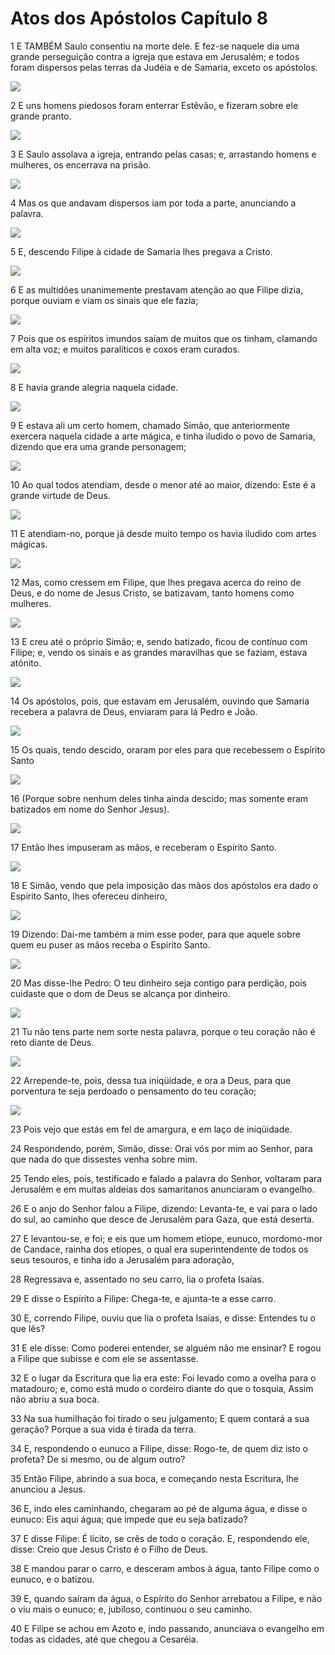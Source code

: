 # Atos dos Apóstolos Capítulo 8

1	E TAMBÉM Saulo consentiu na morte dele. E fez-se naquele dia uma grande perseguição contra a igreja que estava em Jerusalém; e todos foram dispersos pelas terras da Judéia e de Samaria, exceto os apóstolos.

![](.img/44_Ac_08_01_RG.jpg)

2	E uns homens piedosos foram enterrar Estêvão, e fizeram sobre ele grande pranto.

![](.img/44_Ac_08_02_RG.jpg)

3	E Saulo assolava a igreja, entrando pelas casas; e, arrastando homens e mulheres, os encerrava na prisão.

![](.img/44_Ac_08_03_RG.jpg)

4	Mas os que andavam dispersos iam por toda a parte, anunciando a palavra.

![](.img/44_Ac_08_04_RG.jpg)

5	E, descendo Filipe à cidade de Samaria lhes pregava a Cristo.

![](.img/44_Ac_08_05_RG.jpg)

6	E as multidões unanimemente prestavam atenção ao que Filipe dizia, porque ouviam e viam os sinais que ele fazia;

![](.img/44_Ac_08_06_RG.jpg)

7	Pois que os espíritos imundos saíam de muitos que os tinham, clamando em alta voz; e muitos paralíticos e coxos eram curados.

![](.img/44_Ac_08_07_RG.jpg)

8	E havia grande alegria naquela cidade.

![](.img/44_Ac_08_08_RG.jpg)

9	E estava ali um certo homem, chamado Simão, que anteriormente exercera naquela cidade a arte mágica, e tinha iludido o povo de Samaria, dizendo que era uma grande personagem;

![](.img/44_Ac_08_09_RG.jpg)

10	Ao qual todos atendiam, desde o menor até ao maior, dizendo: Este é a grande virtude de Deus.

![](.img/44_Ac_08_10_RG.jpg)

11	E atendiam-no, porque já desde muito tempo os havia iludido com artes mágicas.

![](.img/44_Ac_08_11_RG.jpg)

12	Mas, como cressem em Filipe, que lhes pregava acerca do reino de Deus, e do nome de Jesus Cristo, se batizavam, tanto homens como mulheres.

![](.img/44_Ac_08_12_RG.jpg)

13	E creu até o próprio Simão; e, sendo batizado, ficou de contínuo com Filipe; e, vendo os sinais e as grandes maravilhas que se faziam, estava atônito.

![](.img/44_Ac_08_13_RG.jpg)

14	Os apóstolos, pois, que estavam em Jerusalém, ouvindo que Samaria recebera a palavra de Deus, enviaram para lá Pedro e João.

![](.img/44_Ac_08_14_RG.jpg)

15	Os quais, tendo descido, oraram por eles para que recebessem o Espírito Santo

![](.img/44_Ac_08_15_RG.jpg)

16	(Porque sobre nenhum deles tinha ainda descido; mas somente eram batizados em nome do Senhor Jesus).

![](.img/44_Ac_08_16_RG.jpg)

17	Então lhes impuseram as mãos, e receberam o Espírito Santo.

![](.img/44_Ac_08_17_RG.jpg)

18	E Simão, vendo que pela imposição das mãos dos apóstolos era dado o Espírito Santo, lhes ofereceu dinheiro,

![](.img/44_Ac_08_18_RG.jpg)

19	Dizendo: Dai-me também a mim esse poder, para que aquele sobre quem eu puser as mãos receba o Espírito Santo.

![](.img/44_Ac_08_19_RG.jpg)

20	Mas disse-lhe Pedro: O teu dinheiro seja contigo para perdição, pois cuidaste que o dom de Deus se alcança por dinheiro.

![](.img/44_Ac_08_20_RG.jpg)

21	Tu não tens parte nem sorte nesta palavra, porque o teu coração não é reto diante de Deus.

![](.img/44_Ac_08_21_RG.jpg)

22	Arrepende-te, pois, dessa tua iniqüidade, e ora a Deus, para que porventura te seja perdoado o pensamento do teu coração;

![](.img/44_Ac_08_22_RG.jpg)

23	Pois vejo que estás em fel de amargura, e em laço de iniqüidade.

24	Respondendo, porém, Simão, disse: Orai vós por mim ao Senhor, para que nada do que dissestes venha sobre mim.

25	Tendo eles, pois, testificado e falado a palavra do Senhor, voltaram para Jerusalém e em muitas aldeias dos samaritanos anunciaram o evangelho.

26	E o anjo do Senhor falou a Filipe, dizendo: Levanta-te, e vai para o lado do sul, ao caminho que desce de Jerusalém para Gaza, que está deserta.

27	E levantou-se, e foi; e eis que um homem etíope, eunuco, mordomo-mor de Candace, rainha dos etíopes, o qual era superintendente de todos os seus tesouros, e tinha ido a Jerusalém para adoração,

28	Regressava e, assentado no seu carro, lia o profeta Isaías.

29	E disse o Espírito a Filipe: Chega-te, e ajunta-te a esse carro.

30	E, correndo Filipe, ouviu que lia o profeta Isaías, e disse: Entendes tu o que lês?

31	E ele disse: Como poderei entender, se alguém não me ensinar? E rogou a Filipe que subisse e com ele se assentasse.

32	E o lugar da Escritura que lia era este: Foi levado como a ovelha para o matadouro; e, como está mudo o cordeiro diante do que o tosquia, Assim não abriu a sua boca.

33	Na sua humilhação foi tirado o seu julgamento; E quem contará a sua geração? Porque a sua vida é tirada da terra.

34	E, respondendo o eunuco a Filipe, disse: Rogo-te, de quem diz isto o profeta? De si mesmo, ou de algum outro?

35	Então Filipe, abrindo a sua boca, e começando nesta Escritura, lhe anunciou a Jesus.

36	E, indo eles caminhando, chegaram ao pé de alguma água, e disse o eunuco: Eis aqui água; que impede que eu seja batizado?

37	E disse Filipe: É lícito, se crês de todo o coração. E, respondendo ele, disse: Creio que Jesus Cristo é o Filho de Deus.

38	E mandou parar o carro, e desceram ambos à água, tanto Filipe como o eunuco, e o batizou.

39	E, quando saíram da água, o Espírito do Senhor arrebatou a Filipe, e não o viu mais o eunuco; e, jubiloso, continuou o seu caminho.

40	E Filipe se achou em Azoto e, indo passando, anunciava o evangelho em todas as cidades, até que chegou a Cesaréia.

